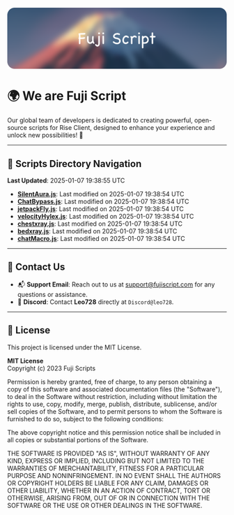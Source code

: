 ![Banner](.github/b.webp)

# 🌍 **We are Fuji Script**

Our global team of developers is dedicated to creating powerful, open-source scripts for Rise Client, designed to enhance your experience and unlock new possibilities! 🌟

---
<!-- SCRIPTS_NAVIGATION_START -->
## 📂 **Scripts Directory Navigation**

**Last Updated**: 2025-01-07 19:38:55 UTC

- **[SilentAura.js](scripts/SilentAura.js)**: Last modified on 2025-01-07 19:38:54 UTC
- **[ChatBypass.js](scripts/ChatBypass.js)**: Last modified on 2025-01-07 19:38:54 UTC
- **[jetpackFly.js](scripts/jetpackFly.js)**: Last modified on 2025-01-07 19:38:54 UTC
- **[velocityHylex.js](scripts/velocityHylex.js)**: Last modified on 2025-01-07 19:38:54 UTC
- **[chestxray.js](scripts/chestxray.js)**: Last modified on 2025-01-07 19:38:54 UTC
- **[bedxray.js](scripts/bedxray.js)**: Last modified on 2025-01-07 19:38:54 UTC
- **[chatMacro.js](scripts/chatMacro.js)**: Last modified on 2025-01-07 19:38:54 UTC

<!-- SCRIPTS_NAVIGATION_END -->

---

## 💬 **Contact Us**  
- 📬 **Support Email**: Reach out to us at [support@fujiscript.com](mailto:support@fujiscript.com) for any questions or assistance.  
- 💬 **Discord**: Contact **Leo728** directly at `Discord@leo728`.

---

## 📜 **License**

This project is licensed under the MIT License.  

**MIT License**  
Copyright (c) 2023 Fuji Scripts  

Permission is hereby granted, free of charge, to any person obtaining a copy of this software and associated documentation files (the "Software"), to deal in the Software without restriction, including without limitation the rights to use, copy, modify, merge, publish, distribute, sublicense, and/or sell copies of the Software, and to permit persons to whom the Software is furnished to do so, subject to the following conditions:  

The above copyright notice and this permission notice shall be included in all copies or substantial portions of the Software.  

THE SOFTWARE IS PROVIDED "AS IS", WITHOUT WARRANTY OF ANY KIND, EXPRESS OR IMPLIED, INCLUDING BUT NOT LIMITED TO THE WARRANTIES OF MERCHANTABILITY, FITNESS FOR A PARTICULAR PURPOSE AND NONINFRINGEMENT. IN NO EVENT SHALL THE AUTHORS OR COPYRIGHT HOLDERS BE LIABLE FOR ANY CLAIM, DAMAGES OR OTHER LIABILITY, WHETHER IN AN ACTION OF CONTRACT, TORT OR OTHERWISE, ARISING FROM, OUT OF OR IN CONNECTION WITH THE SOFTWARE OR THE USE OR OTHER DEALINGS IN THE SOFTWARE.  
